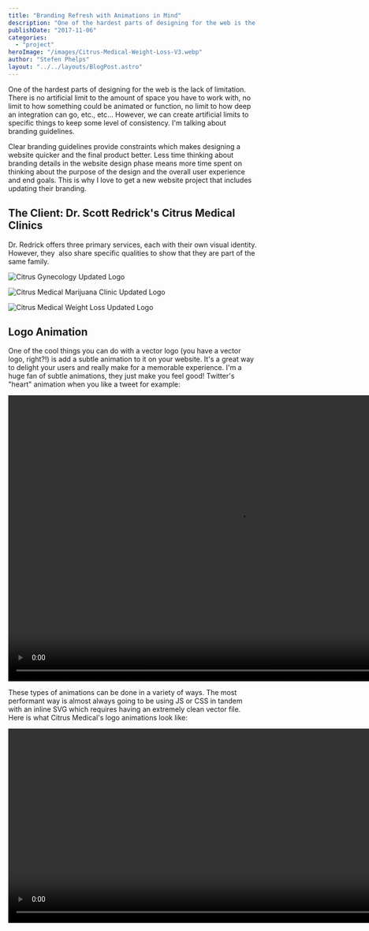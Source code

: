 ```yaml
---
title: "Branding Refresh with Animations in Mind"
description: "One of the hardest parts of designing for the web is the lack of limitation. There is no artificial limit to the amount of space you have to work with, no limit to how something could be animated or function"
publishDate: "2017-11-06"
categories:
  - "project"
heroImage: "/images/Citrus-Medical-Weight-Loss-V3.webp"
author: "Stefen Phelps"
layout: "../../layouts/BlogPost.astro"
---
```


One of the hardest parts of designing for the web is the lack of limitation. There is no artificial limit to the amount of space you have to work with, no limit to how something could be animated or function, no limit to how deep an integration can go, etc., etc... However, we can create artificial limits to specific things to keep some level of consistency. I'm talking about branding guidelines.

Clear branding guidelines provide constraints which makes designing a website quicker and the final product better. Less time thinking about branding details in the website design phase means more time spent on thinking about the purpose of the design and the overall user experience and end goals. This is why I love to get a new website project that includes updating their branding.

## The Client: Dr. Scott Redrick's Citrus Medical Clinics

Dr. Redrick offers three primary services, each with their own visual identity. However, they  also share specific qualities to show that they are part of the same family.

![Citrus Gynecology Updated Logo](/images/Citrus-Gynecology-V2.webp)

![Citrus Medical Marijuana Clinic Updated Logo](/images/Citrus-Medical-Marijuana-Clinic-V3.webp)

![Citrus Medical Weight Loss Updated Logo](/images/Citrus-Medical-Weight-Loss-V3.webp)

## Logo Animation

One of the cool things you can do with a vector logo (you have a vector logo, right?!) is add a subtle animation to it on your website. It's a great way to delight your users and really make for a memorable experience. I'm a huge fan of subtle animations, they just make you feel good! Twitter's "heart" animation when you like a tweet for example:

<video width="936" height="580" autoplay loop muted playsinline src="/images/heart-animation.mp4"></video>

These types of animations can be done in a variety of ways. The most performant way is almost always going to be using JS or CSS in tandem with an inline SVG which requires having an extremely clean vector file. Here is what Citrus Medical's logo animations look like:

<video width="1008" height="394" autoplay loop muted playsinline src="/images/svg-logo-animation.mp4"></video>
